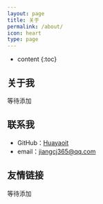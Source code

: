 ```yaml
---
layout: page
title: 关于
permalink: /about/
icon: heart
type: page
---
```


* content
{:toc}

## 关于我

等待添加

## 联系我

* GitHub：[Huayaoit](https://github.com/huayaoit)
* email：[jiangcj365@qq.com]()

  

## 友情链接

等待添加


